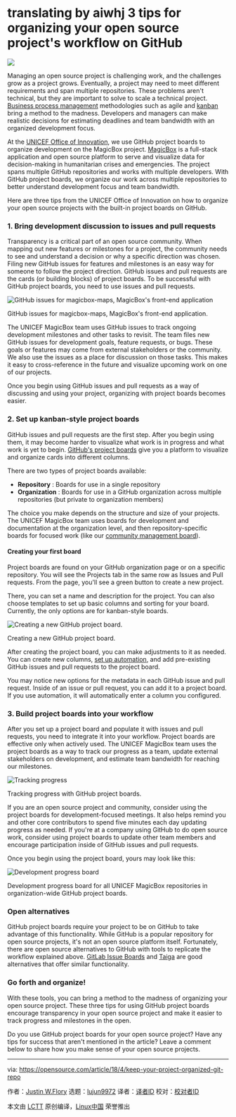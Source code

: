 translating by aiwhj
3 tips for organizing your open source project's workflow on GitHub
======

![](https://opensource.com/sites/default/files/styles/image-full-size/public/lead-images/email_paper_envelope_document.png?itok=uPj_kouJ)

Managing an open source project is challenging work, and the challenges grow as a project grows. Eventually, a project may need to meet different requirements and span multiple repositories. These problems aren't technical, but they are important to solve to scale a technical project. [Business process management][1] methodologies such as agile and [kanban][2] bring a method to the madness. Developers and managers can make realistic decisions for estimating deadlines and team bandwidth with an organized development focus.

At the [UNICEF Office of Innovation][3], we use GitHub project boards to organize development on the MagicBox project. [MagicBox][4] is a full-stack application and open source platform to serve and visualize data for decision-making in humanitarian crises and emergencies. The project spans multiple GitHub repositories and works with multiple developers. With GitHub project boards, we organize our work across multiple repositories to better understand development focus and team bandwidth.

Here are three tips from the UNICEF Office of Innovation on how to organize your open source projects with the built-in project boards on GitHub.

### 1\. Bring development discussion to issues and pull requests

Transparency is a critical part of an open source community. When mapping out new features or milestones for a project, the community needs to see and understand a decision or why a specific direction was chosen. Filing new GitHub issues for features and milestones is an easy way for someone to follow the project direction. GitHub issues and pull requests are the cards (or building blocks) of project boards. To be successful with GitHub project boards, you need to use issues and pull requests.


![GitHub issues for magicbox-maps, MagicBox's front-end application][6]

GitHub issues for magicbox-maps, MagicBox's front-end application.

The UNICEF MagicBox team uses GitHub issues to track ongoing development milestones and other tasks to revisit. The team files new GitHub issues for development goals, feature requests, or bugs. These goals or features may come from external stakeholders or the community. We also use the issues as a place for discussion on those tasks. This makes it easy to cross-reference in the future and visualize upcoming work on one of our projects.

Once you begin using GitHub issues and pull requests as a way of discussing and using your project, organizing with project boards becomes easier.

### 2\. Set up kanban-style project boards

GitHub issues and pull requests are the first step. After you begin using them, it may become harder to visualize what work is in progress and what work is yet to begin. [GitHub's project boards][7] give you a platform to visualize and organize cards into different columns.

There are two types of project boards available:

  * **Repository** : Boards for use in a single repository
  * **Organization** : Boards for use in a GitHub organization across multiple repositories (but private to organization members)



The choice you make depends on the structure and size of your projects. The UNICEF MagicBox team uses boards for development and documentation at the organization level, and then repository-specific boards for focused work (like our [community management board][8]).

#### Creating your first board

Project boards are found on your GitHub organization page or on a specific repository. You will see the Projects tab in the same row as Issues and Pull requests. From the page, you'll see a green button to create a new project.

There, you can set a name and description for the project. You can also choose templates to set up basic columns and sorting for your board. Currently, the only options are for kanban-style boards.


![Creating a new GitHub project board.][10]

Creating a new GitHub project board.

After creating the project board, you can make adjustments to it as needed. You can create new columns, [set up automation][11], and add pre-existing GitHub issues and pull requests to the project board.

You may notice new options for the metadata in each GitHub issue and pull request. Inside of an issue or pull request, you can add it to a project board. If you use automation, it will automatically enter a column you configured.

### 3\. Build project boards into your workflow

After you set up a project board and populate it with issues and pull requests, you need to integrate it into your workflow. Project boards are effective only when actively used. The UNICEF MagicBox team uses the project boards as a way to track our progress as a team, update external stakeholders on development, and estimate team bandwidth for reaching our milestones.


![Tracking progress][13]

Tracking progress with GitHub project boards.

If you are an open source project and community, consider using the project boards for development-focused meetings. It also helps remind you and other core contributors to spend five minutes each day updating progress as needed. If you're at a company using GitHub to do open source work, consider using project boards to update other team members and encourage participation inside of GitHub issues and pull requests.

Once you begin using the project board, yours may look like this:


![Development progress board][15]

Development progress board for all UNICEF MagicBox repositories in organization-wide GitHub project boards.

### Open alternatives

GitHub project boards require your project to be on GitHub to take advantage of this functionality. While GitHub is a popular repository for open source projects, it's not an open source platform itself. Fortunately, there are open source alternatives to GitHub with tools to replicate the workflow explained above. [GitLab Issue Boards][16] and [Taiga][17] are good alternatives that offer similar functionality.

### Go forth and organize!

With these tools, you can bring a method to the madness of organizing your open source project. These three tips for using GitHub project boards encourage transparency in your open source project and make it easier to track progress and milestones in the open.

Do you use GitHub project boards for your open source project? Have any tips for success that aren't mentioned in the article? Leave a comment below to share how you make sense of your open source projects.

--------------------------------------------------------------------------------

via: https://opensource.com/article/18/4/keep-your-project-organized-git-repo

作者：[Justin W.Flory][a]
选题：[lujun9972](https://github.com/lujun9972)
译者：[译者ID](https://github.com/译者ID)
校对：[校对者ID](https://github.com/校对者ID)

本文由 [LCTT](https://github.com/LCTT/TranslateProject) 原创编译，[Linux中国](https://linux.cn/) 荣誉推出

[a]:https://opensource.com/users/jflory
[1]:https://en.wikipedia.org/wiki/Business_process_management
[2]:https://en.wikipedia.org/wiki/Kanban_(development)
[3]:http://unicefstories.org/about/
[4]:http://unicefstories.org/magicbox/
[5]:/file/393356
[6]:https://opensource.com/sites/default/files/styles/panopoly_image_original/public/u128651/github-open-issues.png?itok=OcWPX575 (GitHub issues for magicbox-maps, MagicBox's front-end application)
[7]:https://help.github.com/articles/about-project-boards/
[8]:https://github.com/unicef/magicbox/projects/3?fullscreen=true
[9]:/file/393361
[10]:https://opensource.com/sites/default/files/styles/panopoly_image_original/public/u128651/github-project-boards-create-board.png?itok=pp7SXH9g (Creating a new GitHub project board.)
[11]:https://help.github.com/articles/about-automation-for-project-boards/
[12]:/file/393351
[13]:https://opensource.com/sites/default/files/styles/panopoly_image_original/public/u128651/github-issues-metadata.png?itok=xp5auxCQ (Tracking progress)
[14]:/file/393366
[15]:https://opensource.com/sites/default/files/styles/panopoly_image_original/public/u128651/github-project-boards-overview.png?itok=QSbOOOkF (Development progress board)
[16]:https://about.gitlab.com/features/issueboard/
[17]:https://taiga.io/
